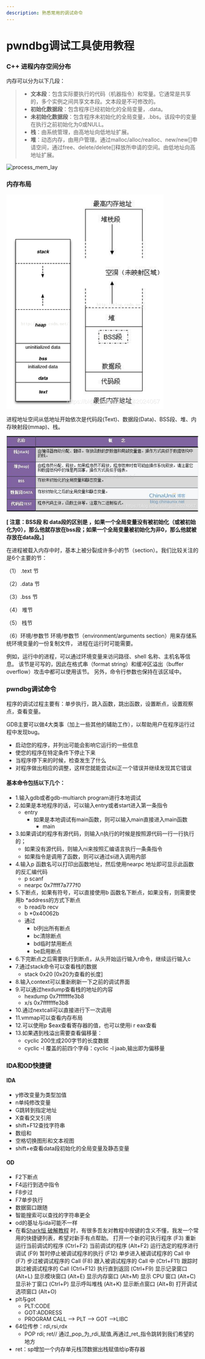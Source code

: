 ```yaml
---
description: 熟悉常用的调试命令
---
```


# pwndbg调试工具使用教程

### **C++ 进程内存空间分布** <a id="C-&#x8FDB;&#x7A0B;&#x5185;&#x5B58;&#x7A7A;&#x95F4;&#x5206;&#x5E03;"></a>

内存可以分为以下几段：

> * **文本段**：包含实际要执行的代码（机器指令）和常量。它通常是共享的，多个实例之间共享文本段。文本段是不可修改的。
> * **初始化数据段**：包含程序已经初始化的全局变量，.data。
> * **未初始化数据段**：包含程序未初始化的全局变量，.bbs。该段中的变量在执行之前初始化为0或NULL。
> * **栈**：由系统管理，由高地址向低地址扩展。
> * **堆**：动态内存，由用户管理。通过malloc/alloc/realloc、new/new\[\]申请空间，通过free、delete/delete\[\]释放所申请的空间。由低地址向高地址扩展。

![process\_mem\_lay](https://dongwenhu.github.io//img/process_mem_lay.png)

### 内存布局

![](../../.gitbook/assets/image%20%28106%29.png)

进程地址空间从低地址开始依次是代码段\(Text\)、数据段\(Data\)、BSS段、堆、内存映射段\(mmap\)、栈。

![](../../.gitbook/assets/image%20%28107%29.png)

 **\[ 注意：BSS段 和 data段的区别是 ，如果一个全局变量没有被初始化（或被初始化为0），那么他就存放在bss段；如果一个全局变量被初始化为非0，那么他就被存放在data段。\]**

在进程被载入内存中时，基本上被分裂成许多小的节（section）。我们比较关注的是6个主要的节： 

（1） .text 节 

（2）.data 节 

（3）.bss 节 

（4） 堆节 

（5） 栈节 

（6）环境/参数节 环境/参数节（environment/arguments section）用来存储系统环境变量的一份复制文件， 进程在运行时可能需要。

例如，运行中的进程，可以通过环境变量来访问路径、shell 名称、主机名等信息。 该节是可写的，因此在格式串（format string）和缓冲区溢出（buffer overflow）攻击中都可以使用该节。 另外，命令行参数也保持在该区域中。

### pwndbg调试命令

程序的调试过程主要有：单步执行，跳入函数，跳出函数，设置断点，设置观察点，查看变量。

GDB主要可以做4大类事（加上一些其他的辅助工作），以帮助用户在程序运行过程中发现bug。

* 启动您的程序，并列出可能会影响它运行的一些信息
* 使您的程序在特定条件下停止下来
* 当程序停下来的时候，检查发生了什么
* 对程序做出相应的调整，这样您就能尝试纠正一个错误并继续发现其它错误

#### 基本命令包括以下几个：

* 1.输入gdb或者gdb-multiarch program进行本地调试
* 2.如果是本地程序的话，可以输入entry或者start进入第一条指令
  * entry
    * 如果是本地调试有main函数，则可以输入main直接进入main函数
      * main
* 3.如果调试的程序有源代码，则输入n执行的时候是按照源代码一行一行执行的；
  * 如果没有源代码，则输入ni来按照汇编语言执行一条条指令
  * 如果指令是调用了函数，则可以通过si进入调用内部
* 4.输入p 函数名可以打印出函数地址，然后使用nearpc 地址即可显示此函数的反汇编代码
  * p scanf
  * nearpc 0x7ffff7a777f0
* 5.下断点，如果有符号，可以直接使用b 函数名下断点，如果没有，则需要使用b \*address的方式下断点
  * b read/b recv
  * b \*0x40062b
  * 通过
    * bl列出所有断点 
    * bc清除断点 
    * bd临时禁用断点 
    * be启用断点
* 6.下完断点之后需要执行到断点，从头开始运行输入r命令，继续运行输入c
* 7.通过stack命令可以查看栈的数据
  * stack 0x20 \[0x20为查看的长度\]
* 8.输入context可以重新刷新一下之前的调试界面
* 9.可以通过hexdump查看栈的地址的内容
  * hexdump 0x7fffffffe3b8
  * x/s 0x7fffffffe3b8
* 10.通过nextcall可以直接进行下一次调用
* 11.vmmap可以查看内存布局
* 12.可以使用p $eax查看寄存器的值，也可以使用i r eax查看
* 13.如果遇到栈溢出需要查看偏移量：
  * cyclic 200生成200字节的长度数据
  * cyclic -l 覆盖的前四个字母：cyclic -l jaab,输出即为偏移量

### IDA和OD快捷键

#### IDA

* y修改变量为类型加值
* n单纯修改变量
* G跳转到指定地址
* X查看交叉引用
* shift+F12查找字符串
* 数组和
* 空格切换图形和文本视图
* shift+e查看data段初始化的全局变量及静态变量

#### OD

* F2下断点
* F4运行到选中指令
* F8步过
* F7单步执行
* 数据窗口跟随
* 智能搜索可以查找的字符串更全
* od的基址与ida可能不一样
*  在看[Shark恒 破解教程](http://www.52pojie.cn/thread-200439-1-1.html) 时，有很多吾友对教程中按键的含义不懂，我发一个常用的快捷键列表，希望对新手有点帮助。 打开一个新的可执行程序 \(F3\) 重新运行当前调试的程序 \(Ctrl+F2\) 当前调试的程序 \(Alt+F2\) 运行选定的程序进行调试 \(F9\) 暂时停止被调试程序的执行 \(F12\) 单步进入被调试程序的 Call 中 \(F7\) 步过被调试程序的 Call \(F8\) 跟入被调试程序的 Call 中 \(Ctrl+F11\) 跟踪时跳过被调试程序的 Call \(Ctrl+F12\) 执行直到返回 \(Ctrl+F9\) 显示记录窗口 \(Alt+L\) 显示模块窗口 \(Alt+E\) 显示内存窗口 \(Alt+M\) 显示 CPU 窗口 \(Alt+C\) 显示补丁窗口 \(Ctrl+P\) 显示呼叫堆栈 \(Alt+K\) 显示断点窗口 \(Alt+B\) 打开调试选项窗口 \(Alt+O\)
* plt与got
  * PLT:CODE
  * GOT:ADDRESS
  * PROGRAM CALL --&gt; PLT --&gt; GOT --&gt;LIBC
* 64位传参：rdi,rsi,rdx
  * POP rdi; ret// 通过_pop_为_rdi_赋值,再通过_ret_指令跳转到我们希望的地方
* ret：sp增加一个内存单元栈顶数据出栈赋值给ip寄存器







